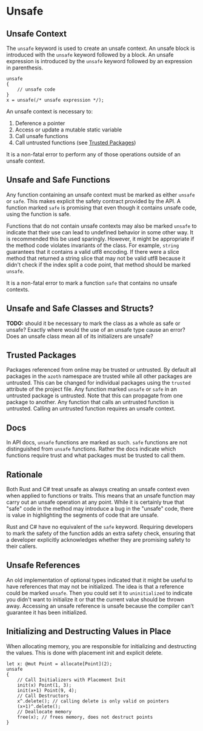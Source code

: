 # Unsafe

## Unsafe Context

The `unsafe` keyword is used to create an unsafe context. An unsafe block is introduced with the
`unsafe` keyword followed by a block. An unsafe expression is introduced by the `unsafe` keyword
followed by an expression in parenthesis.

```azoth
unsafe
{
    // unsafe code
}
x = unsafe(/* unsafe expression */);
```

An unsafe context is necessary to:

1. Deference a pointer
2. Access or update a mutable static variable
3. Call unsafe functions
4. Call untrusted functions (see [Trusted Packages](#trusted-packages))

It is a non-fatal error to perform any of those operations outside of an unsafe context.

## Unsafe and Safe Functions

Any function containing an unsafe context must be marked as either `unsafe` or `safe`. This makes
explicit the safety contract provided by the API. A function marked `safe` is promising that even
though it contains unsafe code, using the function is safe.

Functions that do not contain unsafe contexts may also be marked `unsafe` to indicate that their use
can lead to undefined behavior in some other way. It is recommended this be used sparingly. However,
it might be appropriate if the method code violates invariants of the class. For example, `string`
guarantees that it contains a valid utf8 encoding. If there were a slice method that returned a
string slice that may not be valid utf8 because it didn't check if the index split a code point,
that method should be marked `unsafe`.

It is a non-fatal error to mark a function `safe` that contains no unsafe contexts.

## Unsafe and Safe Classes and Structs?

**TODO:** should it be necessary to mark the class as a whole as safe or unsafe? Exactly where would
the use of an unsafe type cause an error? Does an unsafe class mean all of its initializers are
unsafe?

## Trusted Packages

Packages referenced from online may be trusted or untrusted. By default all packages in the `azoth`
namespace are trusted while all other packages are untrusted. This can be changed for individual
packages using the `trusted` attribute of the project file. Any function marked `unsafe` or `safe`
in an untrusted package is untrusted. Note that this can propagate from one package to another. Any
function that calls an untrusted function is untrusted. Calling an untrusted function requires an
unsafe context.

## Docs

In API docs, `unsafe` functions are marked as such. `safe` functions are not distinguished from
`unsafe` functions. Rather the docs indicate which functions require trust and what packages must be
trusted to call them.

## Rationale

Both Rust and C# treat unsafe as always creating an unsafe context even when applied to functions or
traits. This means that an unsafe function may carry out an unsafe operation at any point. While it
is certainly true that "safe" code in the method may introduce a bug in the "unsafe" code, there is
value in highlighting the segments of code that are unsafe.

Rust and C# have no equivalent of the `safe` keyword. Requiring developers to mark the safety of the
function adds an extra safety check, ensuring that a developer explicitly acknowledges whether they
are promising safety to their callers.

## Unsafe References

An old implementation of optional types indicated that it might be useful to have references that
may not be initialized. The idea is that a reference could be marked `unsafe`. Then you could set it
to `uninitialized` to indicate you didn't want to initialize it or that the current value should be
thrown away. Accessing an unsafe reference is unsafe because the compiler can't guarantee it has
been initialized.

## Initializing and Destructing Values in Place

When allocating memory, you are responsible for initializing and destructing the values. This is
done with placement init and explicit delete.

```azoth
let x: @mut Point = allocate[Point](2);
unsafe
{
    // Call Initializers with Placement Init
    init(x) Point(1, 3);
    init(x+1) Point(9, 4);
    // Call Destructors
    x^.delete(); // calling delete is only valid on pointers
    (x+1)^.delete();
    // Deallocate memory
    free(x); // frees memory, does not destruct points
}
```
